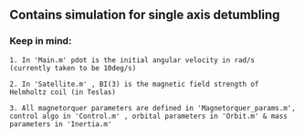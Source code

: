 <h2>Contains simulation for single axis detumbling</h2>
  
  <h3>Keep in mind:</h3>
  
    1. In 'Main.m' pdot is the initial angular velocity in rad/s (currently taken to be 10deg/s)
    
    2. In 'Satellite.m' , BI(3) is the magnetic field strength of Helmholtz coil (in Teslas)
    
    3. All magnetorquer parameters are defined in 'Magnetorquer_params.m', control algo in 'Control.m' , orbital parameters in 'Orbit.m' & mass parameters in 'Inertia.m'
